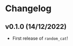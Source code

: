 # Changelog

<!--next-version-placeholder-->

## v0.1.0 (14/12/2022)

- First release of `random_cat`!
